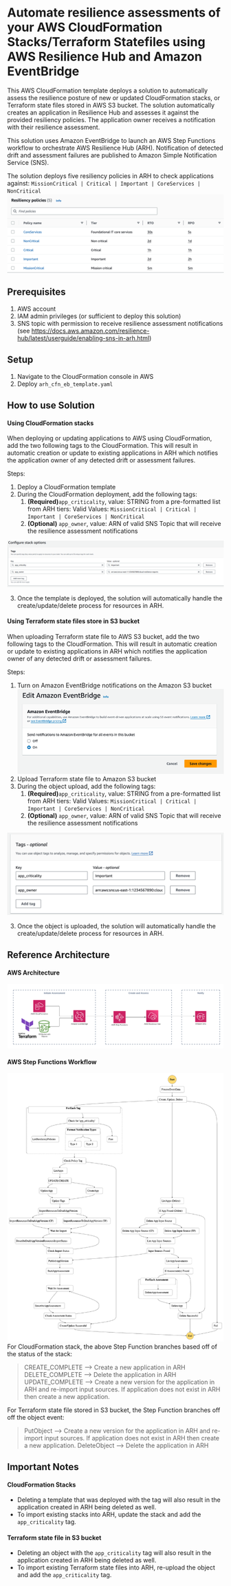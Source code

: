 # Automate resilience assessments of your AWS CloudFormation Stacks/Terraform Statefiles using AWS Resilience Hub and Amazon EventBridge
This AWS CloudFormation template deploys a solution to automatically assess the resilience posture of new or updated CloudFormation stacks, or Terraform state files stored in AWS S3 bucket. The solution automatically creates an application in Resilience Hub and assesses it against the provided resiliency policies. The application owner receives a notification with their resilience assessment. 

This solution uses Amazon EventBridge to launch an AWS Step Functions workflow to orchestrate AWS Resilience Hub (ARH). Notification of detected drift and assessment failures are published to Amazon Simple Notification Service (SNS).

The solution deploys five resiliency policies in ARH to check applications against: `MissionCritical | Critical | Important | CoreServices | NonCritical` 
![Resiliency Policies](res-policies.png)

## Prerequisites
1. AWS account
2. IAM admin privileges (or sufficient to deploy this solution)
3. SNS topic with permission to receive resilience assessment notifications (see https://docs.aws.amazon.com/resilience-hub/latest/userguide/enabling-sns-in-arh.html)

## Setup
1. Navigate to the CloudFormation console in AWS
2. Deploy `arh_cfn_eb_template.yaml`

## How to use Solution
#### Using CloudFormation stacks
When deploying or updating applications to AWS using CloudFormation, add the two following tags to the CloudFormation. This will result in automatic creation or update to existing applications in ARH which notifies the application owner of any detected drift or assessment failures.

Steps:
1. Deploy a CloudFormation template
2. During the CloudFormation deployment, add the following tags: 
    1. **(Required)**`app_criticality`, value: STRING from a pre-formatted list from ARH tiers: Valid Values: `MissionCritical | Critical | Important | CoreServices | NonCritical`
    2. **(Optional)** `app_owner`, value: ARN of valid SNS Topic that will receive the resilience assessment notifications
   
![Add Tags Image](add-tag.png)

3. Once the template is deployed, the solution will automatically handle the create/update/delete process for resources in ARH.

#### Using Terraform state files store in S3 bucket
When uploading Terraform state file to AWS S3 bucket, add the two following tags to the CloudFormation. This will result in automatic creation or update to existing applications in ARH which notifies the application owner of any detected drift or assessment failures.

Steps:
1. Turn on Amazon EventBridge notifications on the Amazon S3 bucket
![Enable EventBridge Notifications Image](eventbridge-on.png)
2. Upload Terraform state file to Amazon S3 bucket
3. During the object upload, add the following tags: 
    1. **(Required)**`app_criticality`, value: STRING from a pre-formatted list from ARH tiers: Valid Values: `MissionCritical | Critical | Important | CoreServices | NonCritical`
    2. **(Optional)** `app_owner`, value: ARN of valid SNS Topic that will receive the resilience assessment notifications
   
![Add Tags To S3 Image](add-tags-s3.png)

3. Once the object is uploaded, the solution will automatically handle the create/update/delete process for resources in ARH.

## Reference Architecture
#### AWS Architecture
![Architecture Image](architecture.png)
#### AWS Step Functions Workflow
![Step Functions Workflow](step-functions-workflow-with-tf.png)
For CloudFormation stack, the above Step Function branches based off of the status of the stack:
>CREATE_COMPLETE --> Create a new application in ARH
>DELETE_COMPLETE --> Delete the application in ARH
>UPDATE_COMPLETE --> Create a new version for the application in ARH and re-import input sources. If application does not exist in ARH then create a new application.

For Terraform state file stored in S3 bucket, the Step Function branches off off the object event:
> PutObject --> Create a new version for the application in ARH and re-import input sources. If application does not exist in ARH then create a new application.
> DeleteObject --> Delete the application in ARH


## Important Notes
#### CloudFormation Stacks
- Deleting a template that was deployed with the tag will also result in the application created in ARH being deleted as well.
- To import existing stacks into ARH, update the stack and add the `app_criticality` tag.
#### Terraform state file in S3 bucket
- Deleting an object with the `app_criticality` tag will also result in the application created in ARH being deleted as well.
- To import existing Terraform state files into ARH, re-upload the object and add the `app_criticality` tag.
